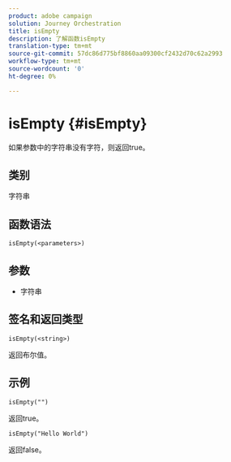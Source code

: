 ```yaml
---
product: adobe campaign
solution: Journey Orchestration
title: isEmpty
description: 了解函数isEmpty
translation-type: tm+mt
source-git-commit: 57dc86d775bf8860aa09300cf2432d70c62a2993
workflow-type: tm+mt
source-wordcount: '0'
ht-degree: 0%

---
```



# isEmpty {#isEmpty}

如果参数中的字符串没有字符，则返回true。

## 类别

字符串

## 函数语法

`isEmpty(<parameters>)`

## 参数

* 字符串

## 签名和返回类型

`isEmpty(<string>)`

返回布尔值。

## 示例

`isEmpty("")`

返回true。

`isEmpty("Hello World")`

返回false。
